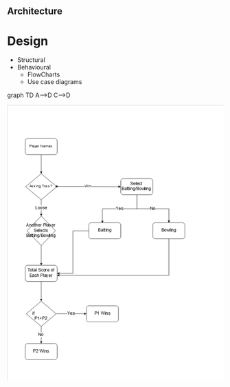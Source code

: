 ## Architecture

# Design
* Structural
* Behavioural
    * FlowCharts
    * Use case diagrams


graph TD
    A-->D
    C-->D


![FlowChart](./FlowChart.png)